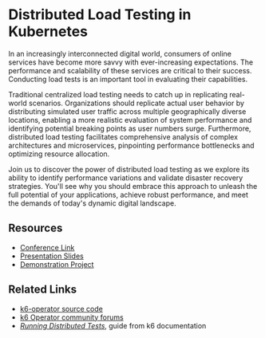 # Distributed Load Testing in Kubernetes

In an increasingly interconnected digital world, consumers of online services have become more savvy with ever-increasing expectations. The performance and scalability of these services are critical to their success. Conducting load tests is an important tool in evaluating their capabilities. 

Traditional centralized load testing needs to catch up in replicating real-world scenarios. Organizations should replicate actual user behavior by distributing simulated user traffic across multiple geographically diverse locations, enabling a more realistic evaluation of system performance and identifying potential breaking points as user numbers surge. Furthermore, distributed load testing facilitates comprehensive analysis of complex architectures and microservices, pinpointing performance bottlenecks and optimizing resource allocation. 

Join us to discover the power of distributed load testing as we explore its ability to identify performance variations and validate disaster recovery strategies. You'll see why you should embrace this approach to unleash the full potential of your applications, achieve robust performance, and meet the demands of today's dynamic digital landscape.

## Resources
- [Conference Link](https://starwest.techwell.com/program/concurrent-sessions/distributed-load-testing-kubernetes-starwest-2023)
- [Presentation Slides](distributed-load-testing.pdf)
- [Demonstration Project](https://github.com/javaducky/demo-k6-operator)

## Related Links
- [k6-operator source code](https://github.com/grafana/k6-operator)
- [k6 Operator community forums](https://community.grafana.com/c/grafana-k6/k6-operator/73)
- _[Running Distributed Tests](https://k6.io/docs/testing-guides/running-distributed-tests/)_, guide from k6 documentation
